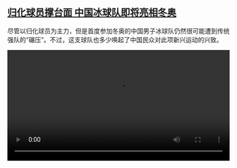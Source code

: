 <!--1643903226000-->
[归化球员撑台面 中国冰球队即将亮相冬奥](https://www.dw.com/zh/%E5%BD%92%E5%8C%96%E7%90%83%E5%91%98%E6%92%91%E5%8F%B0%E9%9D%A2%20%E4%B8%AD%E5%9B%BD%E5%86%B0%E7%90%83%E9%98%9F%E5%8D%B3%E5%B0%86%E4%BA%AE%E7%9B%B8%E5%86%AC%E5%A5%A5/a-60650070)
------

<p>尽管以归化球员为主力，但是首度参加冬奥的中国男子冰球队仍然很可能遭到传统强队的“碾压”。不过，这支球队也多少唤起了中国民众对此项新兴运动的兴致。 </small></p><video src="https://tvdownloaddw-a.akamaihd.net/dwtv_video/flv/vdt_zh/2022/bchi220203_001_chinaeishockey_01r_sd_sor.mp4" controls style="width:100%"></video>
